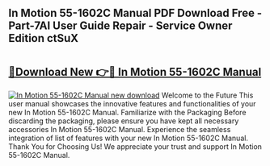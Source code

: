 ## In Motion 55-1602C Manual PDF Download Free - Part-7AI User Guide Repair - Service Owner Edition ctSuX

# <h2><a href="http://bc31231.oget.top/?id=In+Motion+55-1602C+Manual">🔗Download New 👉🔴 In Motion 55-1602C Manual</a></h2>

[![In Motion 55-1602C Manual new download](https://i.imgur.com/5g1atiW.png)](http://bc31231.oget.top/?id=In+Motion+55-1602C+Manual)
Welcome to the Future This user manual showcases the innovative features and functionalities of your new In Motion 55-1602C Manual. Familiarize with the Packaging Before discarding the packaging, please ensure you have kept all necessary accessories In Motion 55-1602C Manual. Experience the seamless integration of list of features with your new In Motion 55-1602C Manual. Thank You for Choosing Us! We appreciate your trust and support In Motion 55-1602C Manual.
